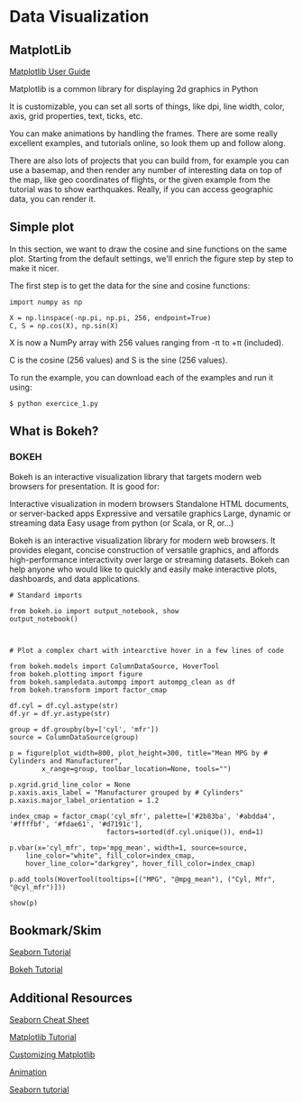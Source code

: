 # Data Visualization

## MatplotLib

[Matplotlib User Guide](https://matplotlib.org/users/index.html)

Matplotlib is a common library for displaying 2d graphics in Python

It is customizable, you can set all sorts of things, like dpi, line width, color, axis, grid properties, text, ticks, etc.

You can make animations by handling the frames. There are some really excellent examples, and tutorials online, so look them up and follow along.

There are also lots of projects that you can build from, for example you can use a basemap, and then render any number of interesting data on top of the map, like geo coordinates of flights, or the given example from the tutorial was to show earthquakes. Really, if you can access geographic data, you can render it.


## Simple plot

In this section, we want to draw the cosine and sine functions on the same plot. Starting from the default settings, we'll enrich the figure step by step to make it nicer.

The first step is to get the data for the sine and cosine functions:

    import numpy as np

    X = np.linspace(-np.pi, np.pi, 256, endpoint=True)
    C, S = np.cos(X), np.sin(X)

X is now a NumPy array with 256 values ranging from -π to +π (included).

C is the cosine (256 values) and S is the sine (256 values).

To run the example, you can download each of the examples and run it using:

    $ python exercice_1.py


## What is Bokeh?
### BOKEH
Bokeh is an interactive visualization library that targets modern web browsers for presentation. It is good for:

Interactive visualization in modern browsers
Standalone HTML documents, or server-backed apps
Expressive and versatile graphics
Large, dynamic or streaming data
Easy usage from python (or Scala, or R, or...)


Bokeh is an interactive visualization library for modern web browsers. It provides elegant, concise construction of versatile graphics, and affords high-performance interactivity over large or streaming datasets. Bokeh can help anyone who would like to quickly and easily make interactive plots, dashboards, and data applications.

    # Standard imports 

    from bokeh.io import output_notebook, show
    output_notebook()
    


    # Plot a complex chart with intearctive hover in a few lines of code

    from bokeh.models import ColumnDataSource, HoverTool
    from bokeh.plotting import figure
    from bokeh.sampledata.autompg import autompg_clean as df
    from bokeh.transform import factor_cmap

    df.cyl = df.cyl.astype(str)
    df.yr = df.yr.astype(str)

    group = df.groupby(by=['cyl', 'mfr'])
    source = ColumnDataSource(group)

    p = figure(plot_width=800, plot_height=300, title="Mean MPG by # Cylinders and Manufacturer",
            x_range=group, toolbar_location=None, tools="")

    p.xgrid.grid_line_color = None
    p.xaxis.axis_label = "Manufacturer grouped by # Cylinders"
    p.xaxis.major_label_orientation = 1.2

    index_cmap = factor_cmap('cyl_mfr', palette=['#2b83ba', '#abdda4', '#ffffbf', '#fdae61', '#d7191c'], 
                            factors=sorted(df.cyl.unique()), end=1)

    p.vbar(x='cyl_mfr', top='mpg_mean', width=1, source=source,
        line_color="white", fill_color=index_cmap, 
        hover_line_color="darkgrey", hover_fill_color=index_cmap)

    p.add_tools(HoverTool(tooltips=[("MPG", "@mpg_mean"), ("Cyl, Mfr", "@cyl_mfr")]))

    show(p)


## Bookmark/Skim
[Seaborn Tutorial](https://seaborn.pydata.org/tutorial.html)

[Bokeh Tutorial](https://mybinder.org/v2/gh/bokeh/bokeh-notebooks/master?filepath=tutorial%2F00%20-%20Introduction%20and%20Setup.ipynb)

## Additional Resources

[Seaborn Cheat Sheet](https://s3.amazonaws.com/assets.datacamp.com/blog_assets/Python_Seaborn_Cheat_Sheet.pdf)


[Matplotlib Tutorial](https://github.com/rougier/matplotlib-tutorial)

[Customizing Matplotlib](https://matplotlib.org/tutorials/introductory/customizing.html)

[Animation](https://matplotlib.org/api/animation_api.html)

[Seaborn tutorial](https://github.com/rougier/matplotlib-tutorial)
